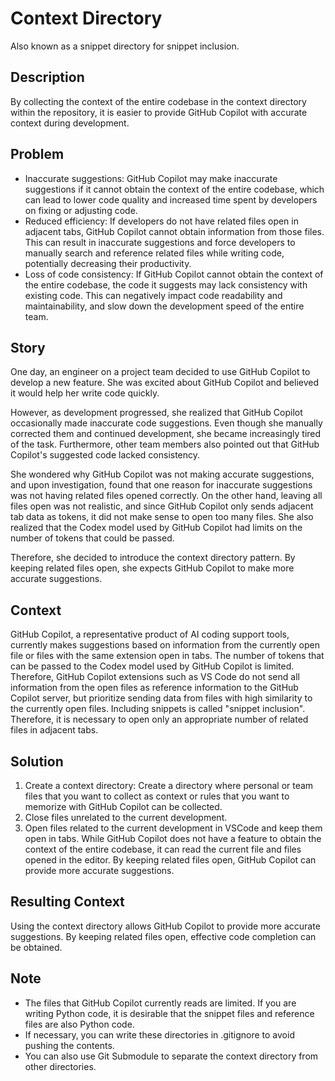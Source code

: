 # Context Directory

Also known as a snippet directory for snippet inclusion.

## Description

By collecting the context of the entire codebase in the context directory within the repository, it is easier to provide GitHub Copilot with accurate context during development.

## Problem

* Inaccurate suggestions:
  GitHub Copilot may make inaccurate suggestions if it cannot obtain the context of the entire codebase, which can lead to lower code quality and increased time spent by developers on fixing or adjusting code.
* Reduced efficiency:
  If developers do not have related files open in adjacent tabs, GitHub Copilot cannot obtain information from those files. This can result in inaccurate suggestions and force developers to manually search and reference related files while writing code, potentially decreasing their productivity.
* Loss of code consistency:
  If GitHub Copilot cannot obtain the context of the entire codebase, the code it suggests may lack consistency with existing code. This can negatively impact code readability and maintainability, and slow down the development speed of the entire team.

## Story

One day, an engineer on a project team decided to use GitHub Copilot to develop a new feature. She was excited about GitHub Copilot and believed it would help her write code quickly.

However, as development progressed, she realized that GitHub Copilot occasionally made inaccurate code suggestions. Even though she manually corrected them and continued development, she became increasingly tired of the task. Furthermore, other team members also pointed out that GitHub Copilot's suggested code lacked consistency.

She wondered why GitHub Copilot was not making accurate suggestions, and upon investigation, found that one reason for inaccurate suggestions was not having related files opened correctly. On the other hand, leaving all files open was not realistic, and since GitHub Copilot only sends adjacent tab data as tokens, it did not make sense to open too many files. She also realized that the Codex model used by GitHub Copilot had limits on the number of tokens that could be passed.

Therefore, she decided to introduce the context directory pattern. By keeping related files open, she expects GitHub Copilot to make more accurate suggestions.

## Context

GitHub Copilot, a representative product of AI coding support tools, currently makes suggestions based on information from the currently open file or files with the same extension open in tabs. The number of tokens that can be passed to the Codex model used by GitHub Copilot is limited. Therefore, GitHub Copilot extensions such as VS Code do not send all information from the open files as reference information to the GitHub Copilot server, but prioritize sending data from files with high similarity to the currently open files. Including snippets is called "snippet inclusion". Therefore, it is necessary to open only an appropriate number of related files in adjacent tabs.

## Solution

1. Create a context directory: Create a directory where personal or team files that you want to collect as context or rules that you want to memorize with GitHub Copilot can be collected.
2. Close files unrelated to the current development.
3. Open files related to the current development in VSCode and keep them open in tabs. While GitHub Copilot does not have a feature to obtain the context of the entire codebase, it can read the current file and files opened in the editor. By keeping related files open, GitHub Copilot can provide more accurate suggestions.

## Resulting Context

Using the context directory allows GitHub Copilot to provide more accurate suggestions. By keeping related files open, effective code completion can be obtained.

## Note

* The files that GitHub Copilot currently reads are limited. If you are writing Python code, it is desirable that the snippet files and reference files are also Python code.
* If necessary, you can write these directories in .gitignore to avoid pushing the contents.
* You can also use Git Submodule to separate the context directory from other directories.
